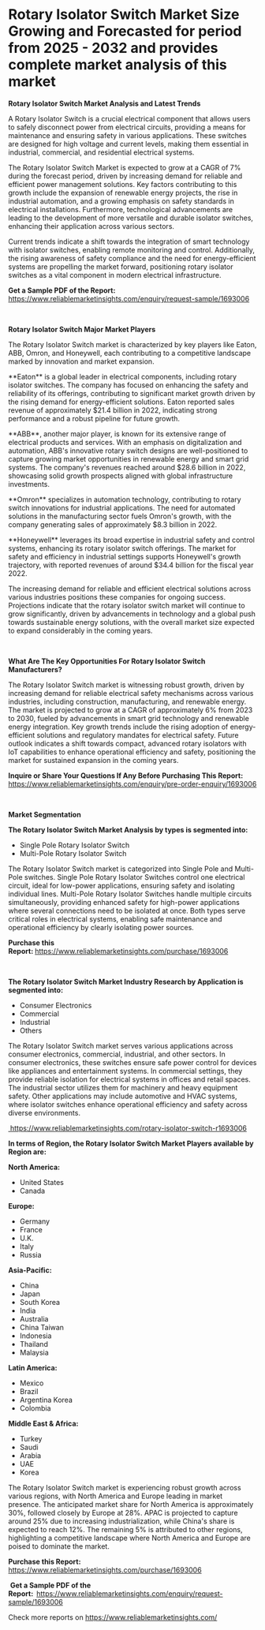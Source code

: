 <p><h1>Rotary Isolator Switch Market Size Growing and Forecasted for period from 2025 - 2032 and provides complete market analysis of this market</h1></p><p><strong>Rotary Isolator Switch Market Analysis and Latest Trends</strong></p>
<p><p>A Rotary Isolator Switch is a crucial electrical component that allows users to safely disconnect power from electrical circuits, providing a means for maintenance and ensuring safety in various applications. These switches are designed for high voltage and current levels, making them essential in industrial, commercial, and residential electrical systems.</p><p>The Rotary Isolator Switch Market is expected to grow at a CAGR of 7% during the forecast period, driven by increasing demand for reliable and efficient power management solutions. Key factors contributing to this growth include the expansion of renewable energy projects, the rise in industrial automation, and a growing emphasis on safety standards in electrical installations. Furthermore, technological advancements are leading to the development of more versatile and durable isolator switches, enhancing their application across various sectors.</p><p>Current trends indicate a shift towards the integration of smart technology with isolator switches, enabling remote monitoring and control. Additionally, the rising awareness of safety compliance and the need for energy-efficient systems are propelling the market forward, positioning rotary isolator switches as a vital component in modern electrical infrastructure.</p></p>
<p><strong>Get a Sample PDF of the Report:&nbsp;</strong> <a href="https://www.reliablemarketinsights.com/enquiry/request-sample/1693006?utm_campaign=3517&utm_medium=2&utm_source=Github&utm_content=ia&utm_term=06042025&utm_id=rotary-isolator-switch">https://www.reliablemarketinsights.com/enquiry/request-sample/1693006</a></p>
<p>&nbsp;</p>
<p><strong>Rotary Isolator Switch Major Market Players</strong></p>
<p><p>The Rotary Isolator Switch market is characterized by key players like Eaton, ABB, Omron, and Honeywell, each contributing to a competitive landscape marked by innovation and market expansion. </p><p>**Eaton** is a global leader in electrical components, including rotary isolator switches. The company has focused on enhancing the safety and reliability of its offerings, contributing to significant market growth driven by the rising demand for energy-efficient solutions. Eaton reported sales revenue of approximately $21.4 billion in 2022, indicating strong performance and a robust pipeline for future growth.</p><p>**ABB**, another major player, is known for its extensive range of electrical products and services. With an emphasis on digitalization and automation, ABB's innovative rotary switch designs are well-positioned to capture growing market opportunities in renewable energy and smart grid systems. The company's revenues reached around $28.6 billion in 2022, showcasing solid growth prospects aligned with global infrastructure investments.</p><p>**Omron** specializes in automation technology, contributing to rotary switch innovations for industrial applications. The need for automated solutions in the manufacturing sector fuels Omron's growth, with the company generating sales of approximately $8.3 billion in 2022.</p><p>**Honeywell** leverages its broad expertise in industrial safety and control systems, enhancing its rotary isolator switch offerings. The market for safety and efficiency in industrial settings supports Honeywell's growth trajectory, with reported revenues of around $34.4 billion for the fiscal year 2022.</p><p>The increasing demand for reliable and efficient electrical solutions across various industries positions these companies for ongoing success. Projections indicate that the rotary isolator switch market will continue to grow significantly, driven by advancements in technology and a global push towards sustainable energy solutions, with the overall market size expected to expand considerably in the coming years.</p></p>
<p>&nbsp;</p>
<p><strong>What Are The Key Opportunities For Rotary Isolator Switch Manufacturers?</strong></p>
<p><p>The Rotary Isolator Switch market is witnessing robust growth, driven by increasing demand for reliable electrical safety mechanisms across various industries, including construction, manufacturing, and renewable energy. The market is projected to grow at a CAGR of approximately 6% from 2023 to 2030, fueled by advancements in smart grid technology and renewable energy integration. Key growth trends include the rising adoption of energy-efficient solutions and regulatory mandates for electrical safety. Future outlook indicates a shift towards compact, advanced rotary isolators with IoT capabilities to enhance operational efficiency and safety, positioning the market for sustained expansion in the coming years.</p></p>
<p><strong>Inquire or Share Your Questions If Any Before Purchasing This Report:</strong> <a href="https://www.reliablemarketinsights.com/enquiry/pre-order-enquiry/1693006?utm_campaign=3517&utm_medium=2&utm_source=Github&utm_content=ia&utm_term=06042025&utm_id=rotary-isolator-switch">https://www.reliablemarketinsights.com/enquiry/pre-order-enquiry/1693006</a></p>
<p>&nbsp;</p>
<p><strong>Market Segmentation</strong></p>
<p><strong>The Rotary Isolator Switch Market Analysis by types is segmented into:</strong></p>
<p><ul><li>Single Pole Rotary Isolator Switch</li><li>Multi-Pole Rotary Isolator Switch</li></ul></p>
<p><p>The Rotary Isolator Switch market is categorized into Single Pole and Multi-Pole switches. Single Pole Rotary Isolator Switches control one electrical circuit, ideal for low-power applications, ensuring safety and isolating individual lines. Multi-Pole Rotary Isolator Switches handle multiple circuits simultaneously, providing enhanced safety for high-power applications where several connections need to be isolated at once. Both types serve critical roles in electrical systems, enabling safe maintenance and operational efficiency by clearly isolating power sources.</p></p>
<p><strong>Purchase this Report:&nbsp;</strong><a href="https://www.reliablemarketinsights.com/purchase/1693006?utm_campaign=3517&utm_medium=2&utm_source=Github&utm_content=ia&utm_term=06042025&utm_id=rotary-isolator-switch">https://www.reliablemarketinsights.com/purchase/1693006</a></p>
<p>&nbsp;</p>
<p><strong>The Rotary Isolator Switch Market Industry Research by Application is segmented into:</strong></p>
<p><ul><li>Consumer Electronics</li><li>Commercial</li><li>Industrial</li><li>Others</li></ul></p>
<p><p>The Rotary Isolator Switch market serves various applications across consumer electronics, commercial, industrial, and other sectors. In consumer electronics, these switches ensure safe power control for devices like appliances and entertainment systems. In commercial settings, they provide reliable isolation for electrical systems in offices and retail spaces. The industrial sector utilizes them for machinery and heavy equipment safety. Other applications may include automotive and HVAC systems, where isolator switches enhance operational efficiency and safety across diverse environments.</p></p>
<p><a href="https://www.reliablemarketinsights.com/rotary-isolator-switch-r1693006?utm_campaign=3517&utm_medium=2&utm_source=Github&utm_content=ia&utm_term=06042025&utm_id=rotary-isolator-switch">&nbsp;https://www.reliablemarketinsights.com/rotary-isolator-switch-r1693006</a></p>
<p><strong>In terms of Region, the Rotary Isolator Switch Market Players available by Region are:</strong></p>
<p>
    <p> <strong> North America: </strong>
        <ul>
            <li>United States</li>
            <li>Canada</li>
        </ul>
        </p> 
    <p> <strong> Europe: </strong>
        <ul>
            <li>Germany</li>
            <li>France</li>
            <li>U.K.</li>
            <li>Italy</li>
            <li>Russia</li>
        </ul>
        </p> 
    <p> <strong> Asia-Pacific: </strong>
        <ul>
            <li>China</li>
            <li>Japan</li>
            <li>South Korea</li>
            <li>India</li>
            <li>Australia</li>
            <li>China Taiwan</li>
            <li>Indonesia</li>
            <li>Thailand</li>
            <li>Malaysia</li>
        </ul>
        </p> 
    <p> <strong> Latin America: </strong>
        <ul>
            <li>Mexico</li>
            <li>Brazil</li>
            <li>Argentina Korea</li>
            <li>Colombia</li>
        </ul>
        </p> 
    <p> <strong> Middle East & Africa: </strong>
        <ul>
            <li>Turkey</li>
            <li>Saudi</li>
            <li>Arabia</li>
            <li>UAE</li>
            <li>Korea</li>
        </ul>
    </p>
    </p>
<p><p>The Rotary Isolator Switch market is experiencing robust growth across various regions, with North America and Europe leading in market presence. The anticipated market share for North America is approximately 30%, followed closely by Europe at 28%. APAC is projected to capture around 25% due to increasing industrialization, while China's share is expected to reach 12%. The remaining 5% is attributed to other regions, highlighting a competitive landscape where North America and Europe are poised to dominate the market.</p></p>
<p><strong>Purchase this Report: </strong><a href="https://www.reliablemarketinsights.com/purchase/1693006?utm_campaign=3517&utm_medium=2&utm_source=Github&utm_content=ia&utm_term=06042025&utm_id=rotary-isolator-switch">https://www.reliablemarketinsights.com/purchase/1693006</a></p>
<p>&nbsp;<strong>Get a Sample PDF of the Report:&nbsp;&nbsp;</strong><a href="https://www.reliablemarketinsights.com/enquiry/request-sample/1693006?utm_campaign=3517&utm_medium=2&utm_source=Github&utm_content=ia&utm_term=06042025&utm_id=rotary-isolator-switch">https://www.reliablemarketinsights.com/enquiry/request-sample/1693006</a></p>
<p><strong></strong></p>
<p>Check more reports on <a href="https://www.reliablemarketinsights.com/?utm_campaign=3517&utm_medium=2&utm_source=Github&utm_content=ia&utm_term=06042025&utm_id=rotary-isolator-switch">https://www.reliablemarketinsights.com/</a></p>